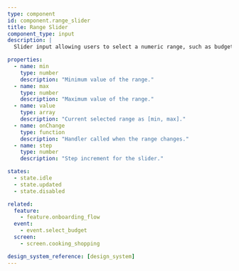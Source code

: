 ```yaml
---
type: component
id: component.range_slider
title: Range Slider
component_type: input
description: |
  Slider input allowing users to select a numeric range, such as budget or calorie range. Used in onboarding and filtering.

properties:
  - name: min
    type: number
    description: "Minimum value of the range."
  - name: max
    type: number
    description: "Maximum value of the range."
  - name: value
    type: array
    description: "Current selected range as [min, max]."
  - name: onChange
    type: function
    description: "Handler called when the range changes."
  - name: step
    type: number
    description: "Step increment for the slider."

states:
  - state.idle
  - state.updated
  - state.disabled

related:
  feature:
    - feature.onboarding_flow
  event:
    - event.select_budget
  screen:
    - screen.cooking_shopping

design_system_reference: [design_system]
---
```

